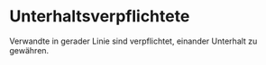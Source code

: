 # Unterhaltsverpflichtete

Verwandte in gerader Linie sind verpflichtet, einander Unterhalt zu gewähren.
